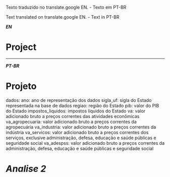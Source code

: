Texto traduzido no translate.google EN. - Texto em PT-BR 

Text translated on translate.google EN. - Text in PT-BR 



***EN***


# Project


---
***PT-BR***

# Projeto


dados:
ano: ano de representação dos dados
sigla_uf: sigla do Estado representada na base de dados
regiao: região do Estado
pib: valor do PIB do Estado
impostos_liquidos: impostos líquidos do Estado
va: valor adicionado bruto a preços correntes das atividades econômicas
va_agropecuaria: valor adicionado bruto a preços correntes da agropecuária
va_industria: valor adicionado bruto a preços correntes da indústria
va_servicos: valor adicionado bruto a preços correntes dos serviços, exclusive administração, defesa, educação e saúde públicas e seguridade social
va_adespss: valor adicionado bruto a preços correntes da administração, defesa, educação e saúde públicas e seguridade social


# ***Analise 2***



